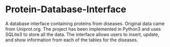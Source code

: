 # Protein-Database-Interface
A database interface containing proteins from diseases. Original data came from Uniprot.org. The project has been implemented in Python3 and uses SQLite3 to store all the data. The interface allows users to insert, update, and show information from each of the tables for the diseases.
